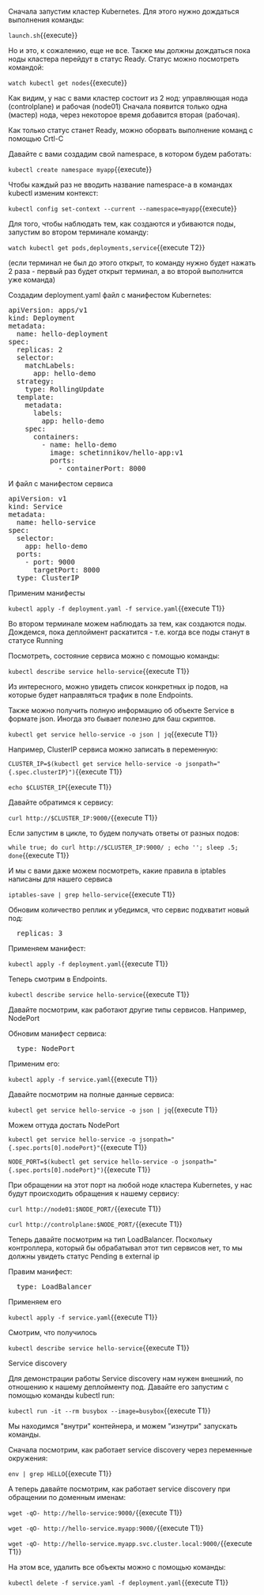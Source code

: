 Сначала запустим кластер Kubernetes. Для этого нужно дождаться выполнения команды:

`launch.sh`{{execute}}

Но и это, к сожалению, еще не все. Также мы должны дождаться пока ноды кластера перейдут в статус Ready. Статус можно посмотреть командой:

`watch kubectl get nodes`{{execute}}

Как видим, у нас с вами кластер состоит из 2 нод: управляющая нода (controlplane) и рабочая (node01)
Сначала появится только одна (мастер) нода, через некоторое время добавится вторая (рабочая). 

Как только статус станет Ready, можно оборвать выполнение команд с помощью Crtl-C

Давайте с вами создадим свой namespace, в котором будем работать:

`kubectl create namespace myapp`{{execute}}

Чтобы каждый раз не вводить название namespace-а в командах kubectl изменим контекст:

`kubectl config set-context --current --namespace=myapp`{{execute}}

Для того, чтобы наблюдать тем, как создаются и убиваются поды, запустим во втором терминале команду:

`watch kubectl get pods,deployments,service`{{execute T2}}

(если терминал не был до этого открыт, то команду нужно будет нажать 2 раза - первый раз будет открыт терминал, а во второй выполнится уже команда)

Создадим deployment.yaml файл с манифестом Kubernetes: 

<pre class="file" data-filename="./deployment.yaml" data-target="replace">
apiVersion: apps/v1
kind: Deployment
metadata:
  name: hello-deployment
spec:
  replicas: 2
  selector:
    matchLabels:
      app: hello-demo
  strategy:
    type: RollingUpdate
  template:
    metadata:
      labels:
        app: hello-demo
    spec:
      containers:
        - name: hello-demo
          image: schetinnikov/hello-app:v1
          ports:
            - containerPort: 8000
</pre>

И файл с манифестом сервиса 

<pre class="file" data-filename="./service.yaml" data-target="replace">
apiVersion: v1
kind: Service
metadata:
  name: hello-service
spec:
  selector:
    app: hello-demo
  ports:
    - port: 9000
      targetPort: 8000
  type: ClusterIP
</pre>

Применим манифесты

`kubectl apply -f deployment.yaml -f service.yaml`{{execute T1}}

Во втором терминале можем наблюдать за тем, как создаются поды. 
Дождемся, пока деплоймент раскатится - т.е. когда все поды станут в статусе Running

Посмотреть, состояние сервиса можно с помощью команды: 

`kubectl describe service hello-service`{{execute T1}}

Из интересного, можно увидеть список конкретных ip подов, на которые будет направляться трафик в поле Endpoints.

Также можно получить полную информацию об объекте Service в формате json. Иногда это бывает полезно для баш скриптов.

`kubectl get service hello-service -o json | jq`{{execute T1}}


Например, ClusterIP сервиса можно записать в переменную:

`CLUSTER_IP=$(kubectl get service hello-service -o jsonpath="{.spec.clusterIP}")`{{execute T1}}

`echo $CLUSTER_IP`{{execute T1}}

Давайте обратимся к сервису:

`curl http://$CLUSTER_IP:9000/`{{execute T1}}

Если запустим в цикле, то будем получать ответы от разных подов:

`while true; do curl http://$CLUSTER_IP:9000/ ; echo ''; sleep .5; done`{{execute T1}}

И мы с вами даже можем посмотреть, какие правила в iptables написаны для нашего сервиса

`iptables-save | grep hello-service`{{execute T1}}


Обновим количество реплик и убедимся, что сервис подхватит новый под:

<pre class="file" data-filename="./deployment.yaml" data-target="insert" data-marker="  replicas: 2">
  replicas: 3</pre>

Применяем манифест:

`kubectl apply -f deployment.yaml`{{execute T1}}

Теперь смотрим в Endpoints.

`kubectl describe service hello-service`{{execute T1}}


Давайте посмотрим, как работают другие типы сервисов. Например, NodePort

Обновим манифест сервиса:

<pre class="file" data-filename="./service.yaml" data-target="insert" data-marker="  type: ClusterIP">
  type: NodePort</pre>

Применим его: 

`kubectl apply -f service.yaml`{{execute T1}}

Давайте посмотрим на полные данные сервиса:

`kubectl get service hello-service -o json | jq`{{execute T1}}

Можем оттуда достать NodePort

`kubectl get service hello-service -o jsonpath="{.spec.ports[0].nodePort}"`{{execute T1}}

`NODE_PORT=$(kubectl get service hello-service -o jsonpath="{.spec.ports[0].nodePort}")`{{execute T1}}

При обращении на этот порт на любой ноде кластера Kubernetes, у нас будут происходить обращения к нашему сервису:

`curl http://node01:$NODE_PORT/`{{execute T1}}

`curl http://controlplane:$NODE_PORT/`{{execute T1}}

Теперь давайте посмотрим на тип LoadBalancer. Поскольку контроллера, который бы обрабатывал этот тип сервисов нет, то мы должны увидеть статус Pending в external ip

Правим манифест: 

<pre class="file" data-filename="./service.yaml" data-target="insert" data-marker="  type: NodePort">
  type: LoadBalancer</pre>

Применяем его 

`kubectl apply -f service.yaml`{{execute T1}}

Смотрим, что получилось 

`kubectl describe service hello-service`{{execute T1}}


Service discovery

Для демонстрации работы Service discovery нам нужен внешний, по отношению к нашему деплойменту под. Давайте его запустим с помощью команды kubectl run:

`kubectl run -it --rm busybox --image=busybox`{{execute T1}}

Мы находимся "внутри" контейнера, и можем "изнутри" запускать команды. 

Сначала посмотрим, как работает service discovery через переменные окружения:

`env | grep HELLO`{{execute T1}}

А теперь давайте посмотрим, как работает service discovery при обращении по доменным именам:

`wget -qO- http://hello-service:9000/`{{execute T1}}

`wget -qO- http://hello-service.myapp:9000/`{{execute T1}}

`wget -qO- http://hello-service.myapp.svc.cluster.local:9000/`{{execute T1}}


На этом все, удалить все объекты можно с помощью команды:

`kubectl delete -f service.yaml -f deployment.yaml`{{execute T1}}

